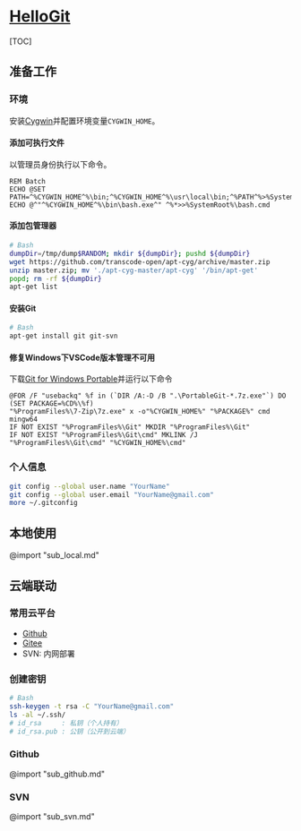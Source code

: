 <link rel="stylesheet" href="https://zhmhbest.gitee.io/hellomathematics/style/index.css">
<script src="https://zhmhbest.gitee.io/hellomathematics/style/index.js"></script>

# [HelloGit](https://github.com/zhmhbest/HelloGit)

[TOC]

## 准备工作

<!-- ### Download
	- [Download Git](https://git-scm.com/downloads/)
	- [Download SourceTree](https://www.sourcetreeapp.com/)
-->

### 环境

安装[Cygwin](https://cygwin.com/install.html)并配置环境变量`CYGWIN_HOME`。

#### 添加可执行文件

以管理员身份执行以下命令。

```batch
REM Batch
ECHO @SET PATH=^%CYGWIN_HOME^%\bin;^%CYGWIN_HOME^%\usr\local\bin;^%PATH^%>%SystemRoot%\bash.cmd
ECHO @^"^%CYGWIN_HOME^%\bin\bash.exe^" ^%*>>%SystemRoot%\bash.cmd
```

#### 添加包管理器

```bash
# Bash
dumpDir=/tmp/dump$RANDOM; mkdir ${dumpDir}; pushd ${dumpDir}
wget https://github.com/transcode-open/apt-cyg/archive/master.zip
unzip master.zip; mv './apt-cyg-master/apt-cyg' '/bin/apt-get'
popd; rm -rf ${dumpDir}
apt-get list
```

#### 安装Git

```bash
# Bash
apt-get install git git-svn
```

#### 修复Windows下VSCode版本管理不可用

下载[Git for Windows Portable](https://git-scm.com/download/win)并运行以下命令

```batch
@FOR /F "usebackq" %f in (`DIR /A:-D /B ".\PortableGit-*.7z.exe"`) DO (SET PACKAGE=%CD%\%f)
"%ProgramFiles%\7-Zip\7z.exe" x -o"%CYGWIN_HOME%" "%PACKAGE%" cmd mingw64
IF NOT EXIST "%ProgramFiles%\Git" MKDIR "%ProgramFiles%\Git"
IF NOT EXIST "%ProgramFiles%\Git\cmd" MKLINK /J "%ProgramFiles%\Git\cmd" "%CYGWIN_HOME%\cmd"
```

### 个人信息

<!-- 
zhmhbest
zhmhbest@gmail.com
-->

```bash
git config --global user.name "YourName"
git config --global user.email "YourName@gmail.com"
more ~/.gitconfig
```

## 本地使用

@import "sub_local.md"

## 云端联动

### 常用云平台

- [Github](https://github.com)
- [Gitee](https://gitee.com/)
- SVN: 内网部署

### 创建密钥

```bash
# Bash
ssh-keygen -t rsa -C "YourName@gmail.com"
ls -al ~/.ssh/
# id_rsa     : 私钥（个人持有）
# id_rsa.pub : 公钥（公开到云端）
```

### Github

@import "sub_github.md"

### SVN

@import "sub_svn.md"
